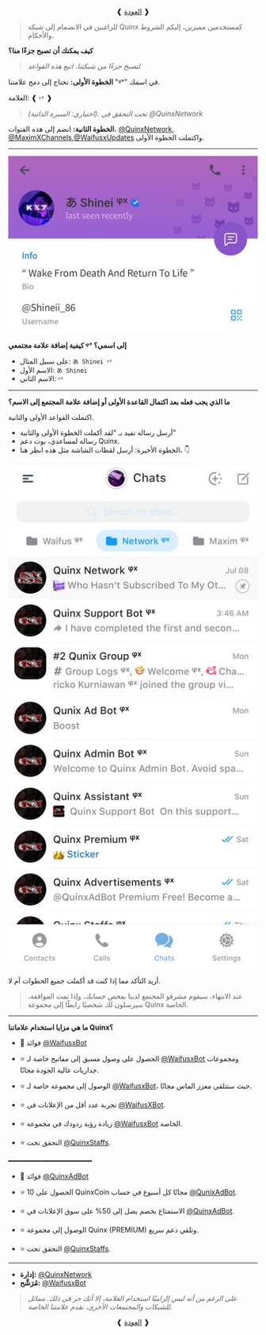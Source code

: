 
<div align="center">
  
❰ [العودة](https://github.com/QunixNetwork/Premium) ❱

</div>

> للراغبين في الانضمام إلى شبكة Quinx كمستخدمين مميزين، إليكم الشروط والأحكام.

**كيف يمكنك أن تصبح جزءًا منا؟**
> _لتصبح جزءًا من شبكتنا، اتبع هذه القواعد_

**الخطوة الأولى:** تحتاج إلى دمج علامتنا "ᵠˣ" في اسمك.

العلامة: ❰ `ᵠˣ` ❱
> _(اختياري: السيرة الذاتية): تحت التحقق في @QuinxNetwork_

**الخطوة الثانية:** انضم إلى هذه القنوات، [@QuinxNetwork](https://telegram.me/addlist/dHD8PJt23bg0MGVl), [@MaximXChannels](https://telegram.me/addlist/q-UsVBF3Fs5lMmVl),[@WaifusxUpdates](https://telegram.me/WaifusxUpdates) واكتملت الخطوة الأولى.

---

[![1](https://github.com/QunixNetwork/.github/blob/main/rs/1.jpg)](https://github.com/QunixNetwork)

**كيفية إضافة علامة مجتمعي ᵠˣ إلى اسمي؟**

- على سبيل المثال: `あ Shinei ᵠˣ`
- الاسم الأول: `あ Shinei`
- الاسم الثاني: `ᵠˣ`

---

**ما الذي يجب فعله بعد اكتمال القاعدة الأولى أو إضافة علامة المجتمع إلى الاسم؟**

اكتملت القواعد الأولى والثانية.
- أرسل رسالة تفيد بـ "لقد أكملت الخطوة الأولى والثانية"
- رسالة لمساعدي، بوت دعم Quinx.
- الخطوة الأخيرة: أرسل لقطات الشاشة مثل هذه انظر هنا، 👇

[![See](https://github.com/QunixNetwork/.github/blob/main/rs/Screenshot.jpg)](https://github.com/QunixNetwork/Premium)

أريد التأكد مما إذا كنت قد أكملت جميع الخطوات أم لا.

> عند الانتهاء، سيقوم مشرفو المجتمع لدينا بفحص حسابك، وإذا تمت الموافقة، سيرسلون لك شخصيًا رابطًا إلى مجموعة Quinx الخاصة.

---

**ما هي مزايا استخدام علاماتنا Quinx؟**
- 🌟 فوائد [@WaifusxBot](https://telegram.me/WaifusxBot)

- ⭐ الحصول على وصول مسبق إلى مفاتيح خاصة لـ [@WaifusxBot](https://telegram.me/WaifusxBot) ومجموعات جداريات عالية الجودة مجانًا.
- ⭐ الوصول إلى مجموعة خاصة لـ [@WaifusxBot](https://telegram.me/WaifusxBot)، حيث ستتلقى معزز الماس مجانًا.
- ⭐ تجربة عدد أقل من الإعلانات في [@WaifusXBot](https://telegram.me/WaifusxBot).
- ⭐ زيادة رؤية ردودك في مجموعة [@WaifusxBot](https://telegram.me/WaifusxBot) الخاصة.
- ⭐ التحقق تحت [@QuinxStaffs](https://telegram.me/QuinxStaffs).

━━━━━━━━━━━━━━━━━━━━

- 🌟 فوائد [@QuinxAdBot](https://telegram.me/QuinxAdBot)

- ⭐ الحصول على 10 QuinxCoin مجانًا كل أسبوع في حساب [@QunixAdBot](https://telegram.me/QuinxAdBot).
- ⭐ الاستمتاع بخصم يصل إلى 50% على سوق الإعلانات في [@QuinxAdBot](https://telegram.me/QuinxAdBot).
- ⭐ الوصول إلى مجموعة Quinx (PREMIUM) وتلقي دعم سريع.
- ⭐ التحقق تحت [@QuinxStaffs](https://telegram.me/QuinxStaffs).

---

- **إدارة:** [@QuinxNetwork](https://telegram.me/QuinxNetwork)
- **مُرَشَّح:** [@WaifusxBot](https://telegram.me/WaifusxBot)

> _على الرغم من أنه ليس إلزاميًا استخدام العلامة، إلا أنك حر في ذلك. مماثل للشبكات والمجتمعات الأخرى، نقدم علامتنا الخاصة._

<div align="center">
  
❰ [العودة](https://github.com/QunixNetwork/Premium) ❱

</div>
